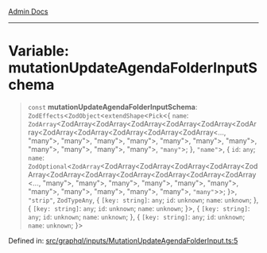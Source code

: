 [Admin Docs](/)

***

# Variable: mutationUpdateAgendaFolderInputSchema

> `const` **mutationUpdateAgendaFolderInputSchema**: `ZodEffects`\<`ZodObject`\<`extendShape`\<`Pick`\<\{ `name`: `ZodArray`\<ZodArray\<ZodArray\<ZodArray\<ZodArray\<ZodArray\<ZodArray\<ZodArray\<ZodArray\<ZodArray\<ZodArray\<ZodArray\<..., "many"\>, "many"\>, "many"\>, "many"\>, "many"\>, "many"\>, "many"\>, "many"\>, "many"\>, "many"\>, "many"\>, `"many"`\>; \}, `"name"`\>, \{ `id`: `any`; `name`: `ZodOptional`\<`ZodArray`\<ZodArray\<ZodArray\<ZodArray\<ZodArray\<ZodArray\<ZodArray\<ZodArray\<ZodArray\<ZodArray\<ZodArray\<ZodArray\<..., "many"\>, "many"\>, "many"\>, "many"\>, "many"\>, "many"\>, "many"\>, "many"\>, "many"\>, "many"\>, "many"\>, `"many"`\>\>; \}\>, `"strip"`, `ZodTypeAny`, \{ `[key: string]`: `any`;  `id`: `unknown`; `name`: `unknown`; \}, \{ `[key: string]`: `any`;  `id`: `unknown`; `name`: `unknown`; \}\>, \{ `[key: string]`: `any`;  `id`: `unknown`; `name`: `unknown`; \}, \{ `[key: string]`: `any`;  `id`: `unknown`; `name`: `unknown`; \}\>

Defined in: [src/graphql/inputs/MutationUpdateAgendaFolderInput.ts:5](https://github.com/NishantSinghhhhh/talawa-api/blob/3b12506812825c5581bdb63c64252031697d198c/src/graphql/inputs/MutationUpdateAgendaFolderInput.ts#L5)
